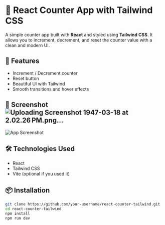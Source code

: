 # 🔢 React Counter App with Tailwind CSS

A simple counter app built with **React** and styled using **Tailwind CSS**. It allows you to increment, decrement, and reset the counter value with a clean and modern UI.

## 🚀 Features

- Increment / Decrement counter
- Reset button
- Beautiful UI with Tailwind
- Smooth transitions and hover effects

## 📸 Screenshot![Uploading Screenshot 1947-03-18 at 2.02.26 PM.png…]()

![App Screenshot](./screenshot.png) 

## 🛠️ Technologies Used

- React
- Tailwind CSS
- Vite (optional if you used it)

## 📦 Installation

```bash
git clone https://github.com/your-username/react-counter-tailwind.git
cd react-counter-tailwind
npm install
npm run dev
